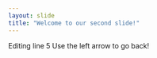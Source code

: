 ```yaml
---
layout: slide
title: "Welcome to our second slide!"
---
```

Editing line 5
Use the left arrow to go back!
